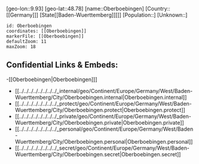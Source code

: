 ﻿---
location: [48.78,9.93]
mapzoom: [7,12] 
mapmarker: city 
type: City
tags:
- geo/City


SpocWebEntityId: 33024
isDeleted: false
confidential: public

---
[geo-lon::9.93]
[geo-lat::48.78]
[name::Oberboebingen]
[Country::[[Germany]]]
[State[[Baden-Wuerttemberg]]]]]
[Population::]
[Unknown::]


```leaflet
id: Oberboebingen
coordinates: [[Oberboebingen]]
markerFile: [[Oberboebingen]]
defaultZoom: 11 
maxZoom: 18
```


## Confidential Links & Embeds: 
-[[Oberboebingen|Oberboebingen]]] 
- [[../../../../../../../../_internal/geo/Continent/Europe/Germany/West/Baden-Wuerttemberg/City/Oberboebingen.internal|Oberboebingen.internal]] 
- [[../../../../../../../../_protect/geo/Continent/Europe/Germany/West/Baden-Wuerttemberg/City/Oberboebingen.protect|Oberboebingen.protect]] 
- [[../../../../../../../../_private/geo/Continent/Europe/Germany/West/Baden-Wuerttemberg/City/Oberboebingen.private|Oberboebingen.private]] 
- [[../../../../../../../../_personal/geo/Continent/Europe/Germany/West/Baden-Wuerttemberg/City/Oberboebingen.personal|Oberboebingen.personal]] 
- [[../../../../../../../../_secret/geo/Continent/Europe/Germany/West/Baden-Wuerttemberg/City/Oberboebingen.secret|Oberboebingen.secret]] 
